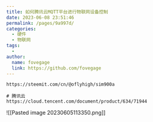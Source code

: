 ```yaml
---
title: 如何腾讯云MQTT平台进行物联网设备控制
date: 2023-06-08 23:51:46
permalink: /pages/9a997d/
categories:
  - 硬件
  - 物联网
tags:
  - 
author: 
  name: fovegage
  link: https://github.com/fovegage
---
```

```
https://steemit.com/cn/@oflyhigh/sim900a

# 腾讯云
https://cloud.tencent.com/document/product/634/71944
```
![[Pasted image 20230605113350.png]]